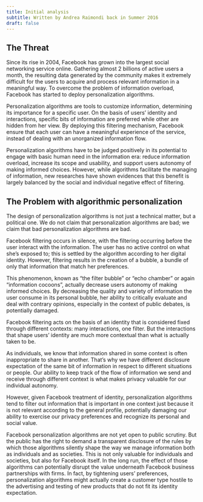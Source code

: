 ```yaml
---
title: Initial analysis
subtitle: Written by Andrea Raimondi back in Summer 2016
draft: false
---
```



<h2>The Threat</h2>
<p>Since its rise in 2004, Facebook has grown into the largest social
networking service online. Gathering almost 2 billions of active users a month,
the resulting data generated by the community makes it extremely difficult for
the users to acquire and process relevant information in a meaningful way. To
overcome the problem of information overload, Facebook has started to deploy
personalization algorithms.</p>

<p>Personalization algorithms are tools to customize information, determining
its importance for a specific user. On the basis of users’ identity and
interactions, specific bits of information are preferred while other are hidden
from her view. By deploying this filtering mechanism, Facebook ensure that each
user can have a meaningful experience of the service, instead of dealing with an
unorganized information flow.</p>

<p>Personalization algorithms have to be judged positively in its potential to
engage with basic human need in the information era: reduce information
overload, increase its scope and usability, and support users autonomy of making
informed choices. However, while algorithms facilitate the managing of
information, new researches have shown evidences that this benefit is largely
balanced by the social and individual negative effect of filtering.</p>

<h2>The Problem with algorithmic personalization</h2>

<p>The design of personalization algorithms is not just a technical matter,
but a political one. We do not claim that personalization algorithms are bad; we
claim that bad personalization algorithms are bad.</p>

<p>Facebook filtering occurs in silence, with the filtering occurring before
the user interact with the information. The user has no active control on what
she’s exposed to; this is settled by the algorithm according to her digital
identity. However, filtering results in the creation of a bubble, a bundle of
only that information that match her preferences.</p>

<p>This phenomenon, known as “the filter bubble” or “echo chamber” or again
“information cocoons”, actually decrease users autonomy of making informed
choices. By decreasing the quality and variety of information the user consume
in its personal bubble, her ability to critically evaluate and deal with
contrary opinions, especially in the context of public debates, is potentially
damaged.</p>

<p>Facebook filtering acts on the basis of an identity that is considered fixed
through different contexts: many interactions, one filter. But the interactions
that shape users’ identity are much more contextual than what is actually taken
to be.</p>

<p>As individuals, we know that information shared in some context is often
inappropriate to share in another. That’s why we have different disclosure
expectation of the same bit of information in respect to different situations or
people. Our ability to keep track of the flow of information we send and receive
through different context is what makes privacy valuable for our individual
autonomy.</p>

<p>However, given Facebook treatment of identity, personalization algorithms
tend to filter out information that is important in one context just because it
is not relevant according to the general profile, potentially damaging our
ability to exercise our privacy preferences and recognize its personal and
social value.</p>

<p>Facebook personalization algorithms are not yet open to public scrutiny. But
the public has the right to demand a transparent disclosure of the rules by
which those algorithms silently shape the way we manage information both as
individuals and as societies. This is not only valuable for individuals and
societies, but also for Facebook itself. In the long run, the effect of those
algorithms can potentially disrupt the value underneath Facebook business
partnerships with firms. In fact, by tightening users’ preferences,
personalization algorithms might actually create a customer type hostile to the
advertising and testing of new products that do not fit its identity
expectation.</p>